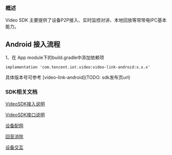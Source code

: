 ### 概述
Video SDK 主要提供了设备P2P接入、实时监控对讲、本地回放等常带电IPC基本能力。


## Android 接入流程

1、在 App module下的build.gradle中添加依赖项

```
implementation 'com.tencent.iot.video:video-link-android:x.x.x'
```
具体版本号可参考 [video-link-android](TODO: sdk发布页url)

### SDK相关文档
[VideoSDK接入说明](doc/VideoSDK接入说明.md)

[VideoSDK接口说明](doc/VideoSDK接口说明.md)

[设备配网](doc/设备配网.md)

[回音消除](doc/回音消除/回音消除SDK使用说明.md)

[设备交互](doc/设备与APP交互指引.md)
